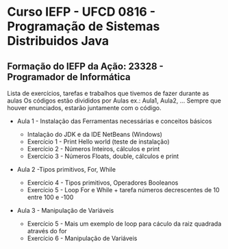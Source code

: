 # Curso IEFP - UFCD 0816 - Programação de Sistemas Distribuidos Java


## Formação do IEFP da Ação: 23328 - Programador de Informática 

Lista de exercícios, tarefas e trabalhos que tivemos de fazer durante as aulas
Os códigos estão divididos por Aulas ex.: Aula1, Aula2, ...
Sempre que houver enunciados, estarão juntamente com o código.

- Aula 1 - Instalação das Ferramentas necessárias e conceitos básicos
    - Intalação do JDK e da IDE NetBeans (Windows)
    - Exercício 1 - Print Hello world (teste de instalação)
    - Exercício 2 - Números Inteiros, cálculos e print
    - Exercício 3 - Números Floats, double, cálculos e print

- Aula 2 -Tipos primitivos, For, While
    - Exercício 4 - Tipos primitivos, Operadores Booleanos
    - Exercício 5 - Loop For e While + tarefa números decrescentes de 10 entre 100 e -100

- Aula 3 - Manipulação de Variáveis
    - Exercício 5 - Mais um exemplo de loop para cáculo da raiz quadrada através do for
    - Exercício 6 - Manipulação de Variáveis
